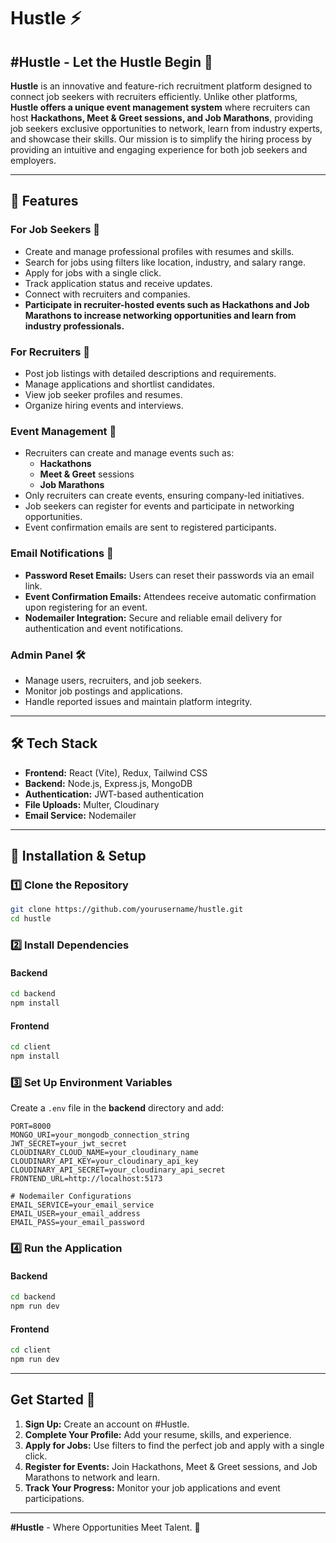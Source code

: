 # Hustle ⚡

## #Hustle - Let the Hustle Begin 🚀

**Hustle** is an innovative and feature-rich recruitment platform designed to connect job seekers with recruiters efficiently. Unlike other platforms, **Hustle offers a unique event management system** where recruiters can host **Hackathons, Meet & Greet sessions, and Job Marathons**, providing job seekers exclusive opportunities to network, learn from industry experts, and showcase their skills. Our mission is to simplify the hiring process by providing an intuitive and engaging experience for both job seekers and employers.

---

## 📌 Features

### For Job Seekers 🎯
- Create and manage professional profiles with resumes and skills.
- Search for jobs using filters like location, industry, and salary range.
- Apply for jobs with a single click.
- Track application status and receive updates.
- Connect with recruiters and companies.
- **Participate in recruiter-hosted events such as Hackathons and Job Marathons to increase networking opportunities and learn from industry professionals.**

### For Recruiters 🏢
- Post job listings with detailed descriptions and requirements.
- Manage applications and shortlist candidates.
- View job seeker profiles and resumes.
- Organize hiring events and interviews.

### Event Management 🎉
- Recruiters can create and manage events such as:
  - **Hackathons**
  - **Meet & Greet** sessions
  - **Job Marathons**
- Only recruiters can create events, ensuring company-led initiatives.
- Job seekers can register for events and participate in networking opportunities.
- Event confirmation emails are sent to registered participants.

### Email Notifications 📧
- **Password Reset Emails:** Users can reset their passwords via an email link.
- **Event Confirmation Emails:** Attendees receive automatic confirmation upon registering for an event.
- **Nodemailer Integration:** Secure and reliable email delivery for authentication and event notifications.

### Admin Panel 🛠️
- Manage users, recruiters, and job seekers.
- Monitor job postings and applications.
- Handle reported issues and maintain platform integrity.

---

## 🛠️ Tech Stack
- **Frontend:** React (Vite), Redux, Tailwind CSS
- **Backend:** Node.js, Express.js, MongoDB
- **Authentication:** JWT-based authentication
- **File Uploads:** Multer, Cloudinary
- **Email Service:** Nodemailer

---

## 🚀 Installation & Setup

### 1️⃣ Clone the Repository
```bash
git clone https://github.com/yourusername/hustle.git
cd hustle
```

### 2️⃣ Install Dependencies
#### Backend
```bash
cd backend
npm install
```

#### Frontend
```bash
cd client
npm install
```

### 3️⃣ Set Up Environment Variables
Create a `.env` file in the **backend** directory and add:
```
PORT=8000
MONGO_URI=your_mongodb_connection_string
JWT_SECRET=your_jwt_secret
CLOUDINARY_CLOUD_NAME=your_cloudinary_name
CLOUDINARY_API_KEY=your_cloudinary_api_key
CLOUDINARY_API_SECRET=your_cloudinary_api_secret
FRONTEND_URL=http://localhost:5173

# Nodemailer Configurations
EMAIL_SERVICE=your_email_service
EMAIL_USER=your_email_address
EMAIL_PASS=your_email_password
```

### 4️⃣ Run the Application
#### Backend
```bash
cd backend
npm run dev
```

#### Frontend
```bash
cd client
npm run dev
```

---
## Get Started 🎯

1. **Sign Up:** Create an account on #Hustle.
2. **Complete Your Profile:** Add your resume, skills, and experience.
3. **Apply for Jobs:** Use filters to find the perfect job and apply with a single click.
4. **Register for Events:** Join Hackathons, Meet & Greet sessions, and Job Marathons to network and learn.
5. **Track Your Progress:** Monitor your job applications and event participations.

---

**#Hustle** - Where Opportunities Meet Talent. 🚀

